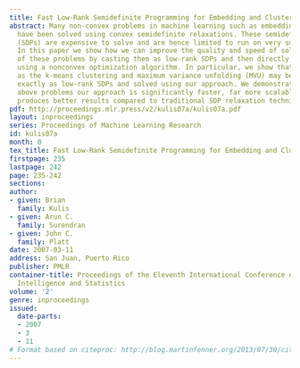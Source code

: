 ```yaml
---
title: Fast Low-Rank Semidefinite Programming for Embedding and Clustering
abstract: Many non-convex problems in machine learning such as embedding and clustering
  have been solved using convex semidefinite relaxations. These semidefinite programs
  (SDPs) are expensive to solve and are hence limited to run on very small data sets.
  In this paper we show how we can improve the quality and speed of solving a number
  of these problems by casting them as low-rank SDPs and then directly solving them
  using a nonconvex optimization algorithm. In particular, we show that problems such
  as the k-means clustering and maximum variance unfolding (MVU) may be expressed
  exactly as low-rank SDPs and solved using our approach. We demonstrate that in the
  above problems our approach is significantly faster, far more scalable and often
  produces better results compared to traditional SDP relaxation techniques.
pdf: http://proceedings.mlr.press/v2/kulis07a/kulis07a.pdf
layout: inproceedings
series: Proceedings of Machine Learning Research
id: kulis07a
month: 0
tex_title: Fast Low-Rank Semidefinite Programming for Embedding and Clustering
firstpage: 235
lastpage: 242
page: 235-242
sections: 
author:
- given: Brian
  family: Kulis
- given: Arun C.
  family: Surendran
- given: John C.
  family: Platt
date: 2007-03-11
address: San Juan, Puerto Rico
publisher: PMLR
container-title: Proceedings of the Eleventh International Conference on Artificial
  Intelligence and Statistics
volume: '2'
genre: inproceedings
issued:
  date-parts:
  - 2007
  - 3
  - 11
# Format based on citeproc: http://blog.martinfenner.org/2013/07/30/citeproc-yaml-for-bibliographies/
---
```


